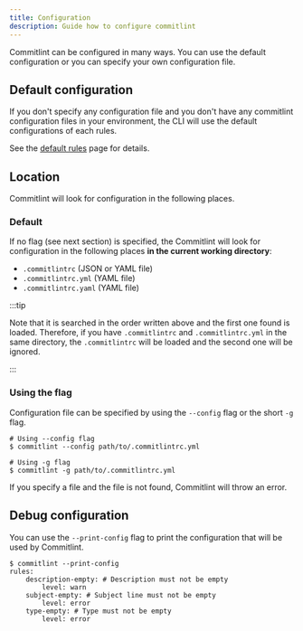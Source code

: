 ```yaml
---
title: Configuration
description: Guide how to configure commitlint
---
```


Commitlint can be configured in many ways. You can use the default configuration or you can specify your own configuration file.

## Default configuration

If you don't specify any configuration file and you don't have any commitlint configuration files in your environment, the CLI will use the default configurations of each rules.

See the [default rules](/rules/default) page for details.

## Location

Commitlint will look for configuration in the following places.

### Default

If no flag (see next section) is specified, the Commitlint will look for configuration in the following places **in the current working directory**:

* `.commitlintrc` (JSON or YAML file)
* `.commitlintrc.yml` (YAML file)
* `.commitlintrc.yaml` (YAML file)

:::tip

Note that it is searched in the order written above and the first one found is loaded. Therefore, if you have `.commitlintrc` and `.commitlintrc.yml` in the same directory, the `.commitlintrc` will be loaded and the second one will be ignored.

:::

### Using the flag

Configuration file can be specified by using the `--config` flag or the short `-g` flag.

```console
# Using --config flag
$ commitlint --config path/to/.commitlintrc.yml

# Using -g flag
$ commitlint -g path/to/.commitlintrc.yml
```

If you specify a file and the file is not found, Commitlint will throw an error.

## Debug configuration

You can use the `--print-config` flag to print the configuration that will be used by Commitlint.

```console
$ commitlint --print-config
rules:
    description-empty: # Description must not be empty
        level: warn
    subject-empty: # Subject line must not be empty
        level: error
    type-empty: # Type must not be empty
        level: error
```
